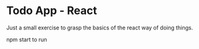 # Todo App - React
Just a small exercise to grasp the basics of the react way of doing things.

npm start to run